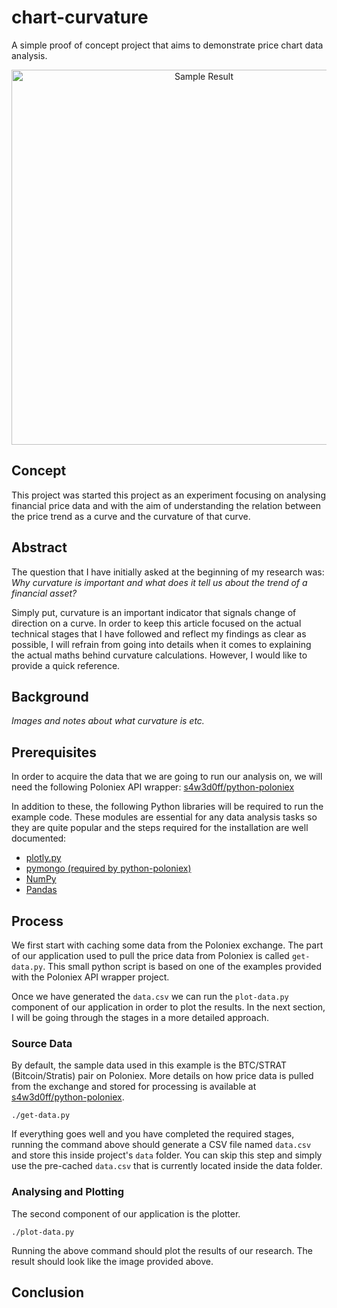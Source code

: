 # chart-curvature
A simple proof of concept project that aims to demonstrate price chart data analysis.

<p align="center">
  <img width="600" alt="Sample Result"
  src="https://github.com/pinarmeltem/chart-curvature/blob/master/docs/chart-curvature.png">
</p>

## Concept
This project was started this project as an experiment focusing on analysing financial price data and with the aim of understanding the relation between the price trend as a curve and the curvature of that curve.

## Abstract
The question that I have initially asked at the beginning of my research was: _Why curvature is important and what does it tell us about the trend of a financial asset?_ 

Simply put, curvature is an important indicator that signals change of direction on a curve. In order to keep this article focused on the actual technical stages that I have followed and reflect my findings as clear as possible, I will refrain from going into details when it comes to explaining the actual maths behind curvature calculations. However, I would like to provide a quick reference.

## Background
_Images and notes about what curvature is etc._

## Prerequisites
In order to acquire the data that we are going to run our analysis on, we will
need the following Poloniex API wrapper:
[s4w3d0ff/python-poloniex][link01]

In addition to these, the following Python libraries will be required to run
the example code. These modules are essential for any data analysis tasks so
they are quite popular and the steps required for the installation are well
documented:

* [plotly.py][link02]
* [pymongo (required by python-poloniex)][link03] 
* [NumPy][link04]
* [Pandas][link05]

## Process
We first start with caching some data from the Poloniex exchange. The part of our
application used to pull the price data from Poloniex is called `get-data.py`.
This small python script is based on one of the examples provided with the
Poloniex API wrapper project.

Once we have generated the `data.csv` we can run the `plot-data.py` component
of our application in order to plot the results. In the next section, I will be
going through the stages in a more detailed approach.

### Source Data
By default, the sample data used in this example is the BTC/STRAT (Bitcoin/Stratis) pair on Poloniex. More details on how price data is pulled from the exchange and stored for processing is available at [s4w3d0ff/python-poloniex][link01].

```
./get-data.py
```

If everything goes well and you have completed the required stages, running the command above should generate a CSV file named `data.csv` and store this inside project's `data` folder. You can skip this step and simply use the pre-cached `data.csv` that is currently located inside the data folder.

### Analysing and Plotting
The second component of our application is the plotter. 

```
./plot-data.py
```

Running the above command should plot the results of our research. The result
should look like the image provided above.

## Conclusion

[link01]: <https://github.com/s4w3d0ff/python-poloniex>
[link02]: <https://plot.ly/d3-js-for-python-and-pandas-charts>
[link03]: <https://api.mongodb.com/python/current>
[link04]: <http://www.numpy.org>
[link05]: <https://pandas.pydata.org>
